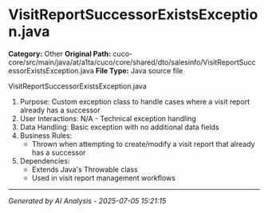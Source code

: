 # VisitReportSuccessorExistsException.java

**Category:** Other
**Original Path:** cuco-core/src/main/java/at/a1ta/cuco/core/shared/dto/salesinfo/VisitReportSuccessorExistsException.java
**File Type:** Java source file

VisitReportSuccessorExistsException.java
1. Purpose: Custom exception class to handle cases where a visit report already has a successor
2. User Interactions: N/A - Technical exception handling
3. Data Handling: Basic exception with no additional data fields
4. Business Rules:
   - Thrown when attempting to create/modify a visit report that already has a successor
5. Dependencies:
   - Extends Java's Throwable class
   - Used in visit report management workflows

---
*Generated by AI Analysis - 2025-07-05 15:21:15*
